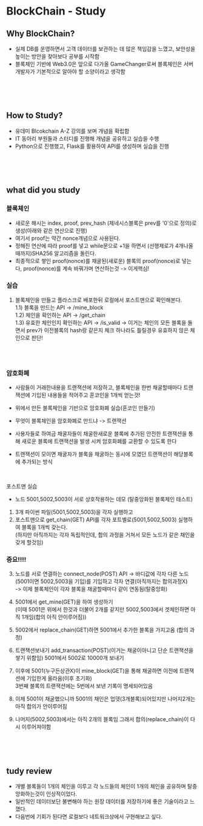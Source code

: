 # BlockChain - Study  

## Why BlockChain?  

- 실제 DB를 운영하면서 고객 데이터를 보관하는 데 많은 책임감을 느꼈고, 보안성을 높이는 방안을 찾아보다 공부를 시작함
- 블록체인 기반에 Web3.0은 앞으로 다가올 GameChanger로써 블록체인은 서버 개발자가 기본적으로 알아야 할 소양이라고 생각함  

<br>
<br>
<br>

## How to Study?

- 유데미 Blcokchain A-Z 강의를 보며 개념을 확립함  
- IT 동아리 부원들과 스터디를 진행해 개념을 공유하고 실습을 수행  
- Python으로 진행했고, Flask를 활용하여 API를 생성하며 실습을 진행  

<br>
<br>
<br>

## what did you study  


### 블록체인

- 새로운 해시는 index, proof, prev_hash (제네시스블록은 prev를 '0'으로 정의)로 생성(아래와 같은 연산으로 진행)   
- 여기서 proof는 약간 nonce개념으로 사용된다.  
- 정해진 연산에 따라 proof를 넣고 while문으로 +1을 하면서 (선행제로가 4개나올때까지)SHA256 알고리즘을 돌린다.  
- 최종적으로 쌓인 proof(nonce)를 채굴된(새로운) 블록의 proof(nonce)로 넣는다, proof(nonce)를 계속 바꿔가며 연산하는것 -> 이게핵심! 

### 실습  
1. 블록체인을 만들고 플라스크로 배포한뒤 로컬에서 포스트맨으로 확인해본다.  
1.1) 블록을 만드는 API -> /mine_block  
1.2) 체인을 확인하는 API -> /get_chain  
1.3) 유효한 체인인지 확인하는 API -> /is_valid -> 이거는 체인의 모든 블록을 돌면서 prev가 이전블록의 hash랑 같은지 체크
하나라도 틀릴경우 유효하지 않은 체인으로 판단!  

<br>
<br>

### 암호화폐  

- 사람들이 거래한내용을 트랜잭션에 저장하고, 블록체인을 한번 채굴할때마다 트랜잭션에 기입된 내용들을 적어주고 훈코인을 1개씩 얻는것!  

- 위에서 만든 블록체인을 기반으로 암호화폐 실습(훈코인 만들기)  
- 무엇이 블록체인을 암호화폐로 만드냐 -> 트랜잭션  
- 사용자들로 하여금 채굴자들이 채굴한새로운 블록에 추가된 안전한 트랜잭션을 통해 새로운 블록에 트랜잭션을 발생 시켜 암호화폐를 교환할 수 있도록 한다  
- 트랜잭션이 모이면 채굴자가 블록을 채굴하는 동시에 모였던 트랜잭션이 해당블록에 추가되는 방식  

<br>

포스트맨 실습  
- 노드 5001,5002,5003이 서로 상호작용하는 데모 (탈중앙화된 블록체인 테스트)  
1. 3개 파이썬 파일(5001,5002,5003)을 각자 실행하고  
2. 포스트맨으로 get_chain(GET) API를 각자 포트별로(5001,5002,5003) 실행하여 블록을 1개씩 갖는다.  
(하지만 아직까지는 각자 독립적인데, 합의 과정을 거쳐서 모든 노드가 같은 채인을 갖게 할것임)  

### 중요!!!!  
3. 노드를 서로 연결하는 connect_node(POST) API -> 바디값에 각자 다른 노드(5001이면 5002,5003을 기입)를 기입하고 각자 연결(아직까지는 합의과정X)  
-> 이제 블록체인이 각자 블록을 채굴할때마다 같이 연동됨(탈중앙화)  

4. 5001에서 get_mine(GET)을 하여 생성하기  
(이때 5001은 위에서 한것과 더불어 2개를 같지만 5002,5003에서 겟체인하면 아직 1개임(합의 아직 안이루어짐))  

5. 5002에서 replace_chain(GET)하면 5001에서 추가한 블록을 가지고옴 (합의 과정)  

6. 트랜잭션보내기 add_transaction(POST)(이거는 채굴이아니고 단순 트랜잭션을 쌓기 위함임) 5001에서 5002로 10000개 보내기  

7. 이후에 5001(누구든상관X)이 mine_block(GET)을 통해 채굴하면 이전에 트랜잭션에 기입한게 올라옴(이후 초기화)  
3번째 블록의 트랜잭션에는 5번에서 보낸 기록이 명세되어있음  

8. 이제 5001이 채굴했으니까 5001의 채인은 업뎃(3개블록)되어있지만 나머지2개는 아직 합의가 안이루어짐  

9. 나머지(5002,5003)에서는 아직 2개의 블록임 그래서 합의(replace_chain)이 다시 이루어져야함  

<br>
<br>
<br>

## tudy review

- 개별 블록들이 1개의 체인을 이루고 각 노드들의 체인이 1개의 체인을 공유하며 탈중앙화하는것이 인상적이었다.  
- 일반적인 데이터보단 불변해야 하는 원장 데이터를 저장하기에 좋은 기술이라고 느꼈다.  
- 다음번에 기회가 된다면 로컬보다 네트워크상에서 구현해보고 싶다.  
